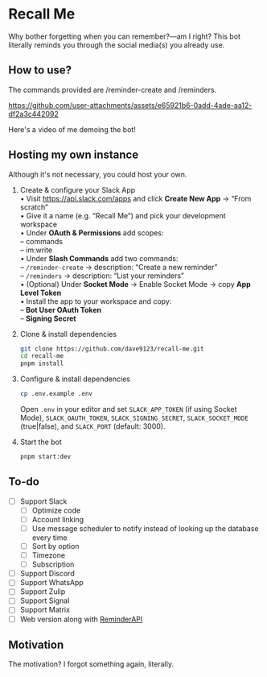 # Recall Me

Why bother forgetting when you can remember?—am I right? This bot literally reminds you through the social media(s) you already use.

## How to use?

The commands provided are /reminder-create and /reminders.

https://github.com/user-attachments/assets/e65921b6-0add-4ade-aa12-df2a3c442092

Here's a video of me demoing the bot!

## Hosting my own instance

Although it's not necessary, you could host your own.

1. Create & configure your Slack App  
   • Visit https://api.slack.com/apps and click **Create New App** → “From scratch”  
   • Give it a name (e.g. “Recall Me”) and pick your development workspace  
   • Under **OAuth & Permissions** add scopes:  
     – commands  
     – im:write  
   • Under **Slash Commands** add two commands:  
     – `/reminder-create` → description: “Create a new reminder”  
     – `/reminders` → description: “List your reminders”  
   • (Optional) Under **Socket Mode** → Enable Socket Mode → copy **App Level Token**  
   • Install the app to your workspace and copy:  
     – **Bot User OAuth Token**  
     – **Signing Secret**  

2. Clone & install dependencies  
   ```bash
   git clone https://github.com/dave9123/recall-me.git
   cd recall-me
   pnpm install

3. Configure & install dependencies
    ```bash
    cp .env.example .env
    ```
    Open `.env` in your editor and set `SLACK_APP_TOKEN` (if using Socket Mode), `SLACK_OAUTH_TOKEN`, `SLACK_SIGNING_SECRET`, `SLACK_SOCKET_MODE` (true|false), and `SLACK_PORT` (default: 3000).
4. Start the bot
    ```bash
    pnpm start:dev
    ```

## To-do

- [ ] Support Slack
    - [ ] Optimize code
    - [ ] Account linking
    - [ ] Use message scheduler to notify instead of looking up the database every time
    - [ ] Sort by option
    - [ ] Timezone
    - [ ] Subscription
- [ ] Support Discord
- [ ] Support WhatsApp
- [ ] Support Zulip
- [ ] Support Signal
- [ ] Support Matrix
- [ ] Web version along with [ReminderAPI](https://reminderapi.dave9123.me/)

## Motivation

The motivation? I forgot something again, literally.
